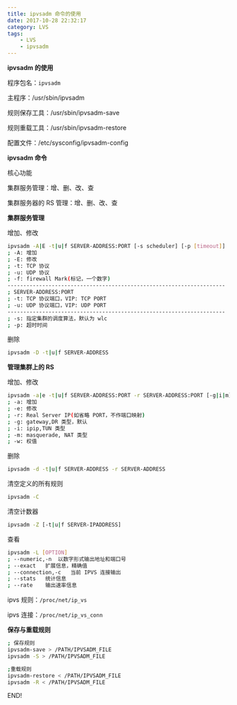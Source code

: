 ```yaml
---
title: ipvsadm 命令的使用
date: 2017-10-28 22:32:17
category: LVS
tags:
	- LVS
	- ipvsadm
---
```




**ipvsadm 的使用**



程序包名：`ipvsadm`

主程序：/usr/sbin/ipvsadm

规则保存工具：/usr/sbin/ipvsadm-save

规则重载工具：/usr/sbin/ipvsadm-restore

配置文件：/etc/sysconfig/ipvsadm-config



**ipvsadm 命令**

核心功能

集群服务管理：增、删、改、查

集群服务器的 RS 管理：增、删、改、查



**集群服务管理**

增加、修改

```sh
ipvsadm -A|E -t|u|f SERVER-ADDRESS:PORT [-s scheduler] [-p [timeout]] 
; -A: 增加
; -E: 修改
; -t: TCP 协议
; -u: UDP 协议
; -f: firewall Mark(标记，一个数字)
---------------------------------------------------------------------
; SERVER-ADDRESS:PORT
; -t: TCP 协议端口，VIP: TCP PORT
; -u: UDP 协议端口，VIP: UDP PORT
---------------------------------------------------------------------
; -s: 指定集群的调度算法，默认为 wlc
; -p: 超时时间
```

删除

```sh
ipvsadm -D -t|u|f SERVER-ADDRESS
```



**管理集群上的 RS**

增加、修改

```sh
ipvsadm -a|e -t|u|f SERVER-ADDRESS:PORT -r SERVER-ADDRESS:PORT [-g|i|m] [-w weight]
; -a: 增加
; -e: 修改
; -r: Real Server IP(如省略 PORT，不作端口映射)
; -g: gateway,DR 类型，默认
; -i: ipip,TUN 类型
; -m: masquerade, NAT 类型
; -w: 权值
```

删除

```sh
ipvsadm -d -t|u|f SERVER-ADDRESS -r SERVER-ADDRESS
```



清空定义的所有规则

```sh
ipvsadm -C
```

 清空计数器

```sh
ipvsadm -Z [-t|u|f SERVER-IPADDRESS]
```

查看

```sh
ipvsadm -L [OPTION]
; --numeric,-n	以数字形式输出地址和端口号
; --exact	扩展信息，精确值
; --connection,-c	当前 IPVS 连接输出
; --stats	统计信息
; --rate	输出速率信息
```

ipvs 规则：`/proc/net/ip_vs`

ipvs 连接：`/proc/net/ip_vs_conn`



**保存与重载规则**

```sh
; 保存规则
ipvsadm-save > /PATH/IPVSADM_FILE
ipvsadm -S > /PATH/IPVSADM_FILE

;重载规则
ipvsadm-restore < /PATH/IPVSADM_FILE
ipvsadm -R < /PATH/IPVSADM_FILE
```



END!